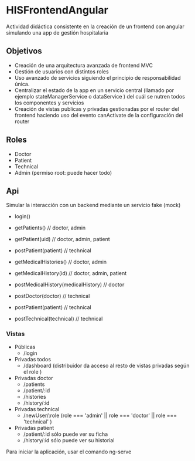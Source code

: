 # HISFrontendAngular

Actividad didáctica consistente en la creación de un frontend con angular simulando una app de gestión hospitalaria

## Objetivos

- Creación de una arquitectura avanzada de frontend MVC 
- Gestión de usuarios con distintos roles
- Uso avanzado de servicios siguiendo el principio de responsabilidad única.
- Centralizar el estado de la app en un servicio central (llamado por ejemplo stateManagerService o dataService ) del cuál se nutren todos los componentes y servicios
- Creación de vistas publicas y privadas gestionadas por el router del frontend haciendo uso del evento canActivate de la configuración del router


## Roles

- Doctor 
- Patient
- Technical
- Admin (permiso root: puede hacer todo)


## Api

Simular la interacción con un backend mediante un servicio fake (mock) 

- login()

- getPatients()   // doctor, admin
- getPatient(uid) //  doctor, admin, patient
- postPatient(patient) // technical

- getMedicalHistories() // doctor, admin
- getMedicalHistory(id)  // doctor, admin, patient
- postMedicalHistory(medicalHistory) // doctor

- postDoctor(doctor)  // technical
- postPatient(patient) // technical
- postTechnical(technical) // technical

### Vistas

- Públicas
    - /login
- Privadas todos
    - /dashboard (distribuidor da acceso al resto de vistas privadas según el role )
- Privadas doctor
    - /patients
    - /patient/:id
    - /histories
    - /history/:id
- Privadas technical
    - /newUser/:role (role === 'admin' || role === 'doctor' || role === 'technical' )
- Privadas patient
    - /patient/:id  sólo puede ver su ficha
    - /history/:id  sólo puede ver su historial

Para iniciar la aplicación, usar el comando ng-serve
